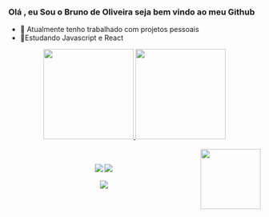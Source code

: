 ### Olá , eu Sou o Bruno de Oliveira seja bem vindo ao meu Github


- 🔭 Atualmente tenho trabalhado com  projetos pessoais 
- 🌱Estudando Javascript e React 

<div align="center">
  <a href="https://github.com/Wick096">
  <img height="180em" src="https://github-readme-stats.vercel.app/api?username=Wick096&show_icons=true&theme=radical&include_all_commits=true&count_private=true"/>
  <img height="180em" src="https://github-readme-stats.vercel.app/api/top-langs/?username=Wick096&layout=compact&langs_count=16&theme=radical"/>
    </div>   
    
</div>  
  
<div style="displa: inline_block" ><br>
  <img
  <img align="right" height ="120em" weight ="120em"src="https://user-images.githubusercontent.com/62807696/139469838-014bb8da-52c4-42ad-a0f9-7857a96fe777.png"
  </div>
  
##
  
<div align="center">
  <a href="//instagram.com/bruninfz" target="_blank"><img src="https://img.shields.io/badge/Instagram-E4405F?style=for-the-badge&logo=instagram&logoColor=white" target="_blank"></a>
  <a href="https://www.linkedin.com/in/bruno-oliveira-72498b131/" target="_blank"><img src="https://img.shields.io/badge/LinkedIn-0077B5?style=for-the-badge&logo=linkedin&logoColor=white" target="_blank"</a>
    
  <a href="mailto:brn9387@gmail.com" target="_blank"><img src="https://img.shields.io/badge/Gmail-D14836?style=for-the-badge&logo=gmail&logoColor=white"  target ="_blank"></a>
  
    

  
    


